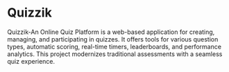 # Quizzik
Quizzik-An Online Quiz Platform is a web-based application for creating, managing, and participating in quizzes. It offers tools for various question types, automatic scoring, real-time timers, leaderboards, and performance analytics. This project modernizes traditional assessments with a seamless quiz experience.
